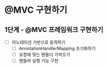 # @MVC 구현하기
## 1단계 - @MVC 프레임워크 구현하기
- [ ] 어노테이션 기반으로 동작하기
  - [ ] AnnotationHandlerMapping 초기화하기
  - [ ] 요청에 맞는 핸들더 가져오기
  - [ ] 핸들러 실행 기능 구현
